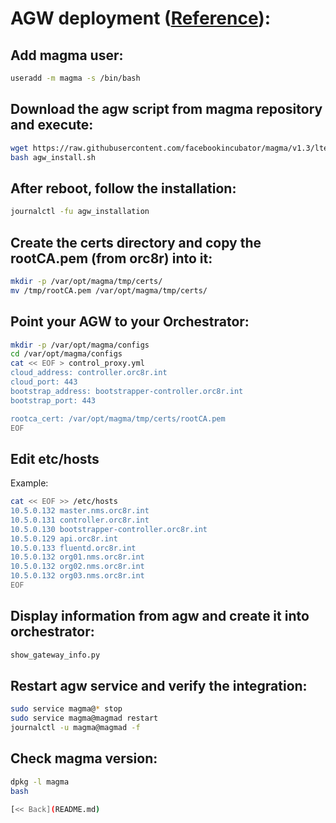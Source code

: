 # AGW deployment ([Reference](https://magma.github.io/magma/docs/lte/setup_deb)):


## Add magma user:
```bash
useradd -m magma -s /bin/bash
```

## Download the agw script from magma repository and execute:
```bash
wget https://raw.githubusercontent.com/facebookincubator/magma/v1.3/lte/gateway/deploy/agw_install.sh
bash agw_install.sh
```

## After reboot, follow the installation:
```bash
journalctl -fu agw_installation
```

## Create the certs directory and copy the rootCA.pem (from orc8r) into it:
```bash
mkdir -p /var/opt/magma/tmp/certs/
mv /tmp/rootCA.pem /var/opt/magma/tmp/certs/
```

## Point your AGW to your Orchestrator:
```bash
mkdir -p /var/opt/magma/configs
cd /var/opt/magma/configs
cat << EOF > control_proxy.yml
cloud_address: controller.orc8r.int
cloud_port: 443
bootstrap_address: bootstrapper-controller.orc8r.int
bootstrap_port: 443

rootca_cert: /var/opt/magma/tmp/certs/rootCA.pem
EOF
```
## Edit etc/hosts 
Example:

```bash
cat << EOF >> /etc/hosts
10.5.0.132 master.nms.orc8r.int
10.5.0.131 controller.orc8r.int
10.5.0.130 bootstrapper-controller.orc8r.int
10.5.0.129 api.orc8r.int
10.5.0.133 fluentd.orc8r.int
10.5.0.132 org01.nms.orc8r.int
10.5.0.132 org02.nms.orc8r.int
10.5.0.132 org03.nms.orc8r.int
EOF
```

## Display information from agw and create it into orchestrator:
```bash
show_gateway_info.py
```

## Restart agw service and verify the integration:
```bash
sudo service magma@* stop
sudo service magma@magmad restart
journalctl -u magma@magmad -f
```

## Check magma version:
```bash
dpkg -l magma
bash

[<< Back](README.md)